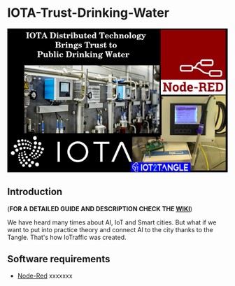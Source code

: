# IOTA-Trust-Drinking-Water
![cover](https://github.com/ggreeve/IOTA-Trust-Drinking-Water/blob/main/ProjectImage.png/?raw=true)
## Introduction
(**FOR A DETAILED GUIDE AND DESCRIPTION CHECK THE [WIKI](https://github.com/ggreeve/IOTA-Trust-Drinking-Water/wiki)**)

We have heard many times about AI, IoT and Smart cities. But what if we want to put into practice theory and connect AI to the city thanks to the Tangle. That's how IoTraffic was created.


## Software requirements

* [Node-Red](https://nodered.org/) xxxxxxx
